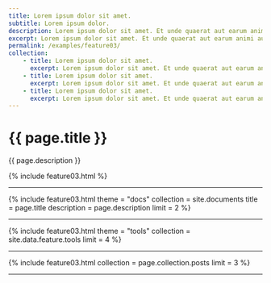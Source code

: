 ```yaml
---
title: Lorem ipsum dolor sit amet.
subtitle: Lorem ipsum dolor.
description: Lorem ipsum dolor sit amet. Et unde quaerat aut earum animi aut explicabo saepe qui quibusdam accusamus ut velit asperiores vel natus temporibus. Qui sapiente saepe qui totam saepe est suscipit quia vel error provident cum omnis eius aut galisum rem nulla dolor? Qui internos voluptas est nulla odit est temporibus expedita eos quidem cumque. Ea voluptates eligendi quo rerum libero et molestiae harum vel fugit magni et cupiditate optio At quia consequuntur ut exercitationem laboriosam. Cum blanditiis voluptatibus At amet sunt At quia deleniti id quibusdam neque ut odio placeat.
excerpt: Lorem ipsum dolor sit amet. Et unde quaerat aut earum animi aut explicabo saepe qui quibusdam accusamus ut velit asperiores vel natus temporibus.
permalink: /examples/feature03/
collection:
    - title: Lorem ipsum dolor sit amet.
      excerpt: Lorem ipsum dolor sit amet. Et unde quaerat aut earum animi aut explicabo saepe qui quibusdam accusamus ut velit asperiores vel natus temporibus.
    - title: Lorem ipsum dolor sit amet.
      excerpt: Lorem ipsum dolor sit amet. Et unde quaerat aut earum animi aut explicabo saepe qui quibusdam accusamus ut velit asperiores vel natus temporibus.
    - title: Lorem ipsum dolor sit amet.
      excerpt: Lorem ipsum dolor sit amet. Et unde quaerat aut earum animi aut explicabo saepe qui quibusdam accusamus ut velit asperiores vel natus temporibus
---
```


<h1>{{ page.title }}</h1>
<p class = "text-justify">{{ page.description }}</p>
{% include feature03.html   %}<hr>
{% include feature03.html   theme = "docs" 
                            collection = site.documents
                            title = page.title
                            description = page.description
                            limit = 2 %}<hr>
{% include feature03.html   theme = "tools" 
                            collection = site.data.feature.tools 
                            limit = 4 %}<hr>
{% include feature03.html   collection = page.collection.posts 
                            limit = 3 %}<hr>

